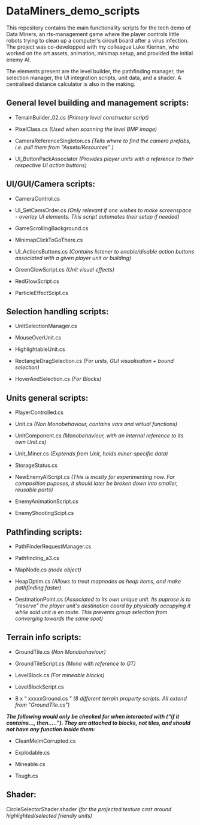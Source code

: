# DataMiners_demo_scripts
This repository contains the main functionality scripts for the tech demo of Data Miners, an rts-management game where the player controls little robots trying to clean up a computer's circuit board after a virus infection. The project was co-developped with my colleague Luke Kiernan, who worked on the art assets, animation, minimap setup, and provided the initial enemy AI.

The elements present are the level builder, the pathfinding manager, the selection manager, the UI integration scripts, unit data, and a shader. A centralised distance calculator is also in the making.

## General level building and management scripts:
* TerrainBuilder_02.cs *(Primary level constructor script)*

* PixelClass.cs *(Used when scanning the level BMP image)*

* CameraReferenceSingleton.cs *(Tells where to find the camera prefabs, i.e. pull them from “Assets/Resources” )*

* UI_ButtonPackAssociator *(Provides player units with a reference to their respective UI action buttons)*

## UI/GUI/Camera scripts:
* CameraControl.cs

* UI_SetCamsOrder.cs *(Only relevant if one wishes to make screenspace - overlay UI elements. This script automates their setup if needed)*

* GameScrollingBackground.cs

* MinimapClickToGoThere.cs

* UI_ActionsButtons.cs *(Contains listener to enable/disable action buttons associated with a given player unit or building)*

* GreenGlowScript.cs *(Unit visual effects)*

* RedGlowScript.cs

* ParticleEffectScipt.cs

## Selection handling scripts:
* UnitSelectionManager.cs

* MouseOverUnit.cs

* HighlightableUnit.cs

* RectangleDragSelection.cs *(For units, GUI visualisation + bound selection)*

* HoverAndSelection.cs *(For Blocks)*

## Units general scripts:
* PlayerControlled.cs

* Unit.cs *(Non Monobehaviour, contains vars and virtual functions)*

* UnitComponent.cs *(Monobehaviour, with an internal reference to its own Unit.cs)*

* Unit_Miner.cs *(Exptends from Unit, holds miner-specific data)*

* StorageStatus.cs

* NewEnemyAIScript.cs *(This is mostly for experimenting now. For composition puposes, it should later be broken down into smaller, reusable parts)*

* EnemyAnimationScript.cs

* EnemyShootingScipt.cs
## Pathfinding scripts:
* PathFinderRequestManager.cs

* Pathfinding_a3.cs

* MapNode.cs *(node object)*

* HeapOptim.cs *(Allows to treat mapnodes as heap items, and make pathfinding faster)*

* DestinationPoint.cs *(Associated to its own unique unit. Its puprose is to "reserve" the player unit's destination coord by physically occupying it while said unit is en route. This prevents group selection from converging towards the same spot)*
## Terrain info scripts:
* GroundTile.cs *(Non Monobehaviour)*

* GroundTileScript.cs *(Mono with reference to GT)*

* LevelBlock.cs *(For mineable blocks)*

* LevelBlockScript.cs

* 8 x “ xxxxxGround.cs ” *(8 different terrain property scripts. All extend from "GroundTile.cs")*

***The following would only be checked for when interacted with (“if it contains…, then…..”). They are attached to blocks, not tiles, and should not have any function inside them:***

* CleanMeImCorrupted.cs

* Explodable.cs

* Mineable.cs

* Tough.cs

## Shader:
CircleSelectorShader.shader *(for the projected texture cast around highlighted/selected friendly units)*
